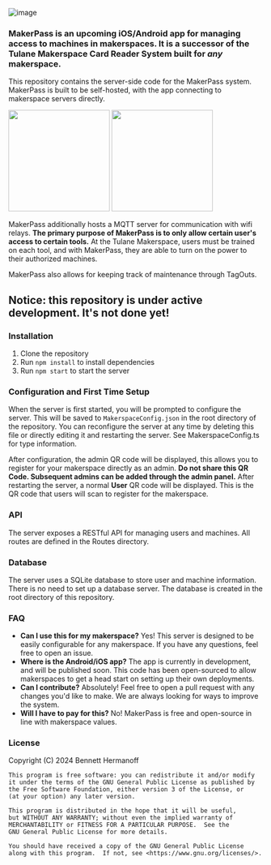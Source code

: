 ![image](https://github.com/bennetthermanoff/maker-pass-server/assets/19416922/e7d9f9e2-a849-4a98-a71b-748616ca6def)

### MakerPass is an upcoming iOS/Android app for managing access to machines in makerspaces. It is a successor of the Tulane Makerspace Card Reader System built for _any_ makerspace.

This repository contains the server-side code for the MakerPass system. MakerPass is built to be self-hosted, with the app connecting to makerspace servers directly.

<img src="https://github.com/bennetthermanoff/maker-pass-server/assets/19416922/2a79122d-cfee-4ce3-8926-d70b1ebfc716" width="200">
<img src="https://github.com/bennetthermanoff/maker-pass-server/assets/19416922/05885f6a-c096-4081-887a-a732a42fce99" width="200">

MakerPass additionally hosts a MQTT server for communication with wifi relays. **The primary purpose of MakerPass is to only allow certain user's access to certain tools.** At the Tulane Makerspace, users must be trained on each tool, and with MakerPass, they are able to turn on the power to their authorized machines.

MakerPass also allows for keeping track of maintenance through TagOuts.

## Notice: this repository is under active development. It's not done yet!

### Installation

1. Clone the repository
2. Run `npm install` to install dependencies
3. Run `npm start` to start the server

### Configuration and First Time Setup

When the server is first started, you will be prompted to configure the server. This will be saved to `MakerspaceConfig.json` in the root directory of the repository. You can reconfigure the server at any time by deleting this file or directly editing it and restarting the server. See MakerspaceConfig.ts for type information.

After configuration, the admin QR code will be displayed, this allows you to register for your makerspace directly as an admin. **Do not share this QR Code. Subsequent admins can be added through the admin panel.** After restarting the server, a normal **User** QR code will be displayed. This is the QR code that users will scan to register for the makerspace.

### API

The server exposes a RESTful API for managing users and machines. All routes are defined in the Routes directory.

### Database

The server uses a SQLite database to store user and machine information. There is no need to set up a database server. The database is created in the root directory of this repository.

### FAQ

- **Can I use this for my makerspace?** Yes! This server is designed to be easily configurable for any makerspace. If you have any questions, feel free to open an issue.
- **Where is the Android/iOS app?** The app is currently in development, and will be published soon. This code has been open-sourced to allow makerspaces to get a head start on setting up their own deployments.
- **Can I contribute?** Absolutely! Feel free to open a pull request with any changes you'd like to make. We are always looking for ways to improve the system.
- **Will I have to pay for this?** No! MakerPass is free and open-source in line with makerspace values.

### License

Copyright (C) 2024 Bennett Hermanoff

    This program is free software: you can redistribute it and/or modify
    it under the terms of the GNU General Public License as published by
    the Free Software Foundation, either version 3 of the License, or
    (at your option) any later version.

    This program is distributed in the hope that it will be useful,
    but WITHOUT ANY WARRANTY; without even the implied warranty of
    MERCHANTABILITY or FITNESS FOR A PARTICULAR PURPOSE.  See the
    GNU General Public License for more details.

    You should have received a copy of the GNU General Public License
    along with this program.  If not, see <https://www.gnu.org/licenses/>.
